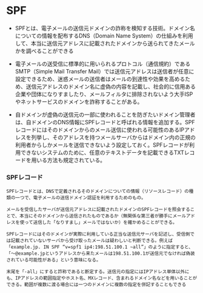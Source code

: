 # SPF

- SPFとは、電子メールの送信元ドメインの詐称を検知する技術。ドメイン名についての情報を配布するDNS（Domain Name System）の仕組みを利用して、本当に送信元アドレスに記載されたドメインから送られてきたメールかを調べることができる

- 電子メールの送受信に標準的に用いられるプロトコル（通信規約）であるSMTP（Simple Mail Transfer Mail）では送信元アドレスは送信者が任意に設定できるため、迷惑メールの送信者はメールの到達性や効果を高めるため、送信元アドレスのドメイン名に虚偽の内容を記載し、社会的に信用ある企業や団体になりすましたり、メールフィルタに排除されないよう大手ISPやネットサービスのドメインを詐称することがある。

- 自ドメインが虚偽の送信元の一部に使われることを防ぎたいドメイン管理者は、自ドメインのDNS情報にSPFレコードと呼ばれる情報を追加する。SPFレコードにはそのドメインからのメール送信に使われる可能性のあるIPアドレスを列挙し、そのアドレスを持つメールサーバからはドメイン内の正規の利用者からしかメールを送信できないよう設定しておく。SPFレコードが利用できないシステムのために、任意のテキストデータを記載できるTXTレコードを用いる方法も規定されている。

### SPFレコード
    SPFレコードとは、DNSで定義されるそのドメインについての情報（リソースレコード）の種類の一つで、電子メールの送信ドメイン認証を利用するためのもの。

    メールを受信したサーバが送信元アドレスに記載されたドメインのSPFレコードを照会することで、本当にそのドメインから送信されたものであるか（無関係な第三者が勝手にメールアドレスを使って送信した「なりすまし」メールではないか）を確かめることができる。

    SPFレコードにはそのドメインが実際に利用している正当な送信元サーバを記述し、受信側では記載されていないサーバから受け取ったメールは疑わしいと判断できる。例えば「example.jp. IN SPF “v=spf1 ip4:198.51.100.1 ~all”」のように指定すると、「～@example.jpというアドレスから来たメールは198.51.100.1が送信元でなければ偽装されている可能性がある」という意味になる。

    末尾を「-all」にすると詐称であると断定する。送信元の指定にはIPアドレス単体以外にも、IPアドレスの範囲指定やホスト名、MXレコード、含まれるドメイン名などを用いることができる。範囲が複数に渡る場合には一つのドメインに複数の指定を併記することもできる


